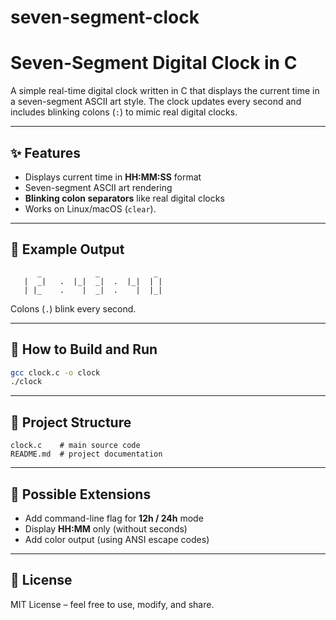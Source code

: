 # seven-segment-clock
# Seven-Segment Digital Clock in C

A simple real-time digital clock written in C that displays the current time in a seven-segment ASCII art style.
The clock updates every second and includes blinking colons (`:`) to mimic real digital clocks.

---

## ✨ Features

* Displays current time in **HH:MM:SS** format
* Seven-segment ASCII art rendering
* **Blinking colon separators** like real digital clocks
* Works on Linux/macOS (`clear`).
  
---

## 📸 Example Output

```
      _            _            _
   |  _|   .  |_|  _|  .  |_|  | |
   | |_    .    |  _|  .    |  |_|
```

Colons (`.`) blink every second.

---

## 🔧 How to Build and Run

```bash
gcc clock.c -o clock
./clock
```
---

## 📂 Project Structure

```
clock.c    # main source code
README.md  # project documentation
```

---

## 🚀 Possible Extensions

* Add command-line flag for **12h / 24h** mode
* Display **HH:MM** only (without seconds)
* Add color output (using ANSI escape codes)

---

## 📝 License

MIT License – feel free to use, modify, and share.
